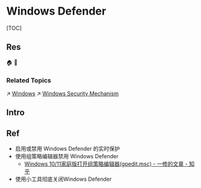# Windows Defender

[TOC]



## Res
🏠 
🚧 


### Related Topics
↗ [Windows](../../../../../../🔑%20CS%20Core/🥷🏼%20Operating%20Systems%20&%20Kernels%20(Engineering%20Part)/Microsoft%20Operating%20Systems/Windows/Windows.md)
↗ [Windows Security Mechanism](../../../../../System%20Security/Operating%20System%20Security/🪟%20Windows%20Security%20Mechanism/Windows%20Security%20Mechanism.md)



## Intro



## Ref
[关闭 Windows 安全中心中的Defender 防病毒保护]: https://support.microsoft.com/zh-cn/windows/关闭-windows-安全中心中的defender-防病毒保护-99e6004f-c54c-8509-773c-a4d776b77960

[windows11彻底关闭Microsoft Defender的3种方法 - 红头发蓝胖子的文章 - 知乎]: https://zhuanlan.zhihu.com/p/494923217
- 启用或禁用 Windows Defender 的实时保护
- 使用组策略编辑器禁用 Windows Defender
	- [Windows 10/11家庭版打开组策略编辑器(gpedit.msc) - 一修的文章 - 知乎](https://zhuanlan.zhihu.com/p/673820397)
- 使用小工具彻底关闭Windows Defender
